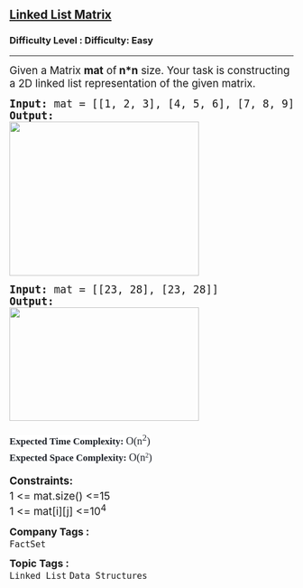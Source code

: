 <h2><a href="https://www.geeksforgeeks.org/problems/linked-list-matrix/1?page=2&difficulty%255B%255D=0&category%255B%255D=Linked%2520List&sortBy=submissions">Linked List Matrix</a></h2><h3>Difficulty Level : Difficulty: Easy</h3><hr><div class="problems_problem_content__Xm_eO"><p><span style="font-size: 14pt;">Given a Matrix <strong>mat</strong> of<strong> n*n</strong> size. Your task is constructing a 2D linked list representation of the given matrix.</span></p>
<pre><span style="font-size: 14pt;"><strong>Input:</strong> mat = [[1, 2, 3], [4, 5, 6], [7, 8, 9]]
<strong>Output: </strong><br><img src="https://media.geeksforgeeks.org/img-practice/prod/addEditProblem/700639/Web/Other/blobid0_1727092864.png" width="336" height="273"><br></span></pre>
<pre><span style="font-size: 14pt;"><strong>Input: </strong>mat = [[23, 28], [23, 28]]</span><br><span style="font-size: 14pt;"><strong>Output:</strong></span><br><img src="https://media.geeksforgeeks.org/img-practice/prod/addEditProblem/700639/Web/Other/blobid1_1726147286.png" width="336" height="201"></pre>
<p><span style="box-sizing: border-box; line-height: 1.7em; font-family: Nunito; font-size: 14pt; color: #1e2229; background-color: #ffffff;"><span style="box-sizing: border-box; font-weight: bolder; line-height: 1.7em; font-family: var(--gfg-font-secondary) !important; font-size: 17px !important; color: var(--text-color) !important; background-color: var(--background) !important;">Expected Time Complexity:&nbsp;</span>O(n<sup>2</sup>)</span><br style="box-sizing: border-box; line-height: 1.7em; font-family: Nunito; font-size: 17px; color: #1e2229; background-color: #ffffff;"><span style="box-sizing: border-box; line-height: 1.7em; font-family: Nunito; font-size: 14pt; color: #1e2229; background-color: #ffffff;"><span style="box-sizing: border-box; font-weight: bolder; line-height: 1.7em; font-family: var(--gfg-font-secondary) !important; font-size: 17px !important; color: var(--text-color) !important; background-color: var(--background) !important;">Expected Space Complexity:&nbsp;</span></span><span style="color: #1e2229; font-family: Nunito; font-size: 18.6667px; background-color: #ffffff;">O(n</span><sup style="color: #1e2229; font-family: Nunito;">2</sup><span style="color: #1e2229; font-family: Nunito; font-size: 18.6667px; background-color: #ffffff;">)</span></p>
<p><strong><span style="font-size: 18.6667px;">Constraints:<br></span></strong><span style="font-size: 18.6667px;">1 &lt;= mat.size() &lt;=15<sup><br></sup></span><span style="font-size: 18.6667px;">1 &lt;= mat[i][j] &lt;=10<sup>4</sup></span></p></div><p><span style=font-size:18px><strong>Company Tags : </strong><br><code>FactSet</code>&nbsp;<br><p><span style=font-size:18px><strong>Topic Tags : </strong><br><code>Linked List</code>&nbsp;<code>Data Structures</code>&nbsp;